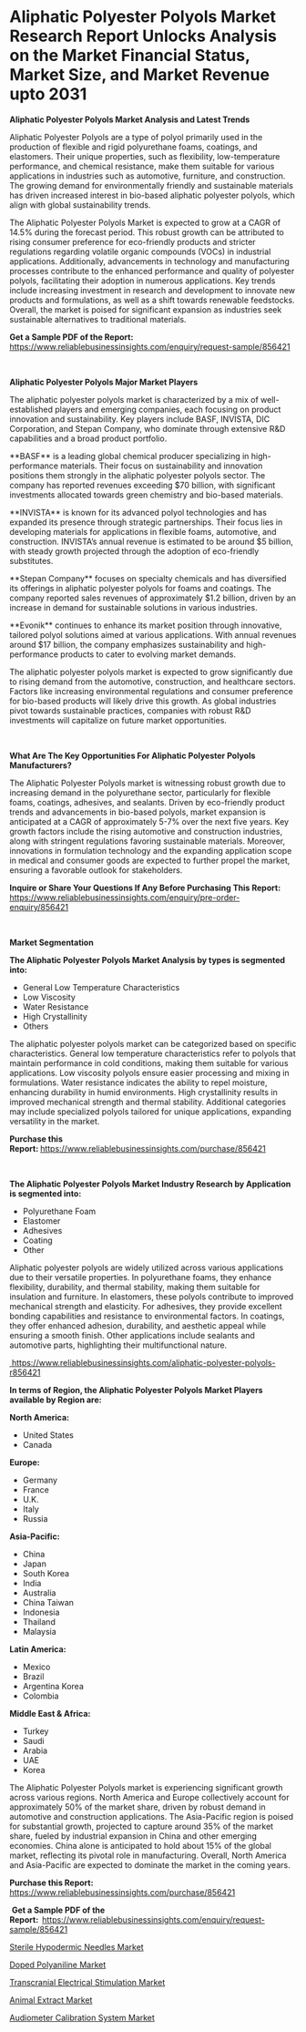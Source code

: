 <p><h1>Aliphatic Polyester Polyols Market Research Report Unlocks Analysis on the Market Financial Status, Market Size, and Market Revenue upto 2031</h1></p><p><strong>Aliphatic Polyester Polyols Market Analysis and Latest Trends</strong></p>
<p><p>Aliphatic Polyester Polyols are a type of polyol primarily used in the production of flexible and rigid polyurethane foams, coatings, and elastomers. Their unique properties, such as flexibility, low-temperature performance, and chemical resistance, make them suitable for various applications in industries such as automotive, furniture, and construction. The growing demand for environmentally friendly and sustainable materials has driven increased interest in bio-based aliphatic polyester polyols, which align with global sustainability trends.</p><p>The Aliphatic Polyester Polyols Market is expected to grow at a CAGR of 14.5% during the forecast period. This robust growth can be attributed to rising consumer preference for eco-friendly products and stricter regulations regarding volatile organic compounds (VOCs) in industrial applications. Additionally, advancements in technology and manufacturing processes contribute to the enhanced performance and quality of polyester polyols, facilitating their adoption in numerous applications. Key trends include increasing investment in research and development to innovate new products and formulations, as well as a shift towards renewable feedstocks. Overall, the market is poised for significant expansion as industries seek sustainable alternatives to traditional materials.</p></p>
<p><strong>Get a Sample PDF of the Report:&nbsp;</strong> <a href="https://www.reliablebusinessinsights.com/enquiry/request-sample/856421?utm_campaign=63&utm_medium=2&utm_source=Github&utm_content=ia&utm_term=08112024&utm_id=aliphatic-polyester-polyols">https://www.reliablebusinessinsights.com/enquiry/request-sample/856421</a></p>
<p>&nbsp;</p>
<p><strong>Aliphatic Polyester Polyols Major Market Players</strong></p>
<p><p>The aliphatic polyester polyols market is characterized by a mix of well-established players and emerging companies, each focusing on product innovation and sustainability. Key players include BASF, INVISTA, DIC Corporation, and Stepan Company, who dominate through extensive R&D capabilities and a broad product portfolio.</p><p>**BASF** is a leading global chemical producer specializing in high-performance materials. Their focus on sustainability and innovation positions them strongly in the aliphatic polyester polyols sector. The company has reported revenues exceeding $70 billion, with significant investments allocated towards green chemistry and bio-based materials.</p><p>**INVISTA** is known for its advanced polyol technologies and has expanded its presence through strategic partnerships. Their focus lies in developing materials for applications in flexible foams, automotive, and construction. INVISTA’s annual revenue is estimated to be around $5 billion, with steady growth projected through the adoption of eco-friendly substitutes.</p><p>**Stepan Company** focuses on specialty chemicals and has diversified its offerings in aliphatic polyester polyols for foams and coatings. The company reported sales revenues of approximately $1.2 billion, driven by an increase in demand for sustainable solutions in various industries.</p><p>**Evonik** continues to enhance its market position through innovative, tailored polyol solutions aimed at various applications. With annual revenues around $17 billion, the company emphasizes sustainability and high-performance products to cater to evolving market demands.</p><p>The aliphatic polyester polyols market is expected to grow significantly due to rising demand from the automotive, construction, and healthcare sectors. Factors like increasing environmental regulations and consumer preference for bio-based products will likely drive this growth. As global industries pivot towards sustainable practices, companies with robust R&D investments will capitalize on future market opportunities.</p></p>
<p>&nbsp;</p>
<p><strong>What Are The Key Opportunities For Aliphatic Polyester Polyols Manufacturers?</strong></p>
<p><p>The Aliphatic Polyester Polyols market is witnessing robust growth due to increasing demand in the polyurethane sector, particularly for flexible foams, coatings, adhesives, and sealants. Driven by eco-friendly product trends and advancements in bio-based polyols, market expansion is anticipated at a CAGR of approximately 5-7% over the next five years. Key growth factors include the rising automotive and construction industries, along with stringent regulations favoring sustainable materials. Moreover, innovations in formulation technology and the expanding application scope in medical and consumer goods are expected to further propel the market, ensuring a favorable outlook for stakeholders.</p></p>
<p><strong>Inquire or Share Your Questions If Any Before Purchasing This Report:</strong> <a href="https://www.reliablebusinessinsights.com/enquiry/pre-order-enquiry/856421?utm_campaign=63&utm_medium=2&utm_source=Github&utm_content=ia&utm_term=08112024&utm_id=aliphatic-polyester-polyols">https://www.reliablebusinessinsights.com/enquiry/pre-order-enquiry/856421</a></p>
<p>&nbsp;</p>
<p><strong>Market Segmentation</strong></p>
<p><strong>The Aliphatic Polyester Polyols Market Analysis by types is segmented into:</strong></p>
<p><ul><li>General Low Temperature Characteristics</li><li>Low Viscosity</li><li>Water Resistance</li><li>High Crystallinity</li><li>Others</li></ul></p>
<p><p>The aliphatic polyester polyols market can be categorized based on specific characteristics. General low temperature characteristics refer to polyols that maintain performance in cold conditions, making them suitable for various applications. Low viscosity polyols ensure easier processing and mixing in formulations. Water resistance indicates the ability to repel moisture, enhancing durability in humid environments. High crystallinity results in improved mechanical strength and thermal stability. Additional categories may include specialized polyols tailored for unique applications, expanding versatility in the market.</p></p>
<p><strong>Purchase this Report:&nbsp;</strong><a href="https://www.reliablebusinessinsights.com/purchase/856421?utm_campaign=63&utm_medium=2&utm_source=Github&utm_content=ia&utm_term=08112024&utm_id=aliphatic-polyester-polyols">https://www.reliablebusinessinsights.com/purchase/856421</a></p>
<p>&nbsp;</p>
<p><strong>The Aliphatic Polyester Polyols Market Industry Research by Application is segmented into:</strong></p>
<p><ul><li>Polyurethane Foam</li><li>Elastomer</li><li>Adhesives</li><li>Coating</li><li>Other</li></ul></p>
<p><p>Aliphatic polyester polyols are widely utilized across various applications due to their versatile properties. In polyurethane foams, they enhance flexibility, durability, and thermal stability, making them suitable for insulation and furniture. In elastomers, these polyols contribute to improved mechanical strength and elasticity. For adhesives, they provide excellent bonding capabilities and resistance to environmental factors. In coatings, they offer enhanced adhesion, durability, and aesthetic appeal while ensuring a smooth finish. Other applications include sealants and automotive parts, highlighting their multifunctional nature.</p></p>
<p><a href="https://www.reliablebusinessinsights.com/aliphatic-polyester-polyols-r856421?utm_campaign=63&utm_medium=2&utm_source=Github&utm_content=ia&utm_term=08112024&utm_id=aliphatic-polyester-polyols">&nbsp;https://www.reliablebusinessinsights.com/aliphatic-polyester-polyols-r856421</a></p>
<p><strong>In terms of Region, the Aliphatic Polyester Polyols Market Players available by Region are:</strong></p>
<p>
    <p> <strong> North America: </strong>
        <ul>
            <li>United States</li>
            <li>Canada</li>
        </ul>
        </p> 
    <p> <strong> Europe: </strong>
        <ul>
            <li>Germany</li>
            <li>France</li>
            <li>U.K.</li>
            <li>Italy</li>
            <li>Russia</li>
        </ul>
        </p> 
    <p> <strong> Asia-Pacific: </strong>
        <ul>
            <li>China</li>
            <li>Japan</li>
            <li>South Korea</li>
            <li>India</li>
            <li>Australia</li>
            <li>China Taiwan</li>
            <li>Indonesia</li>
            <li>Thailand</li>
            <li>Malaysia</li>
        </ul>
        </p> 
    <p> <strong> Latin America: </strong>
        <ul>
            <li>Mexico</li>
            <li>Brazil</li>
            <li>Argentina Korea</li>
            <li>Colombia</li>
        </ul>
        </p> 
    <p> <strong> Middle East & Africa: </strong>
        <ul>
            <li>Turkey</li>
            <li>Saudi</li>
            <li>Arabia</li>
            <li>UAE</li>
            <li>Korea</li>
        </ul>
    </p>
    </p>
<p><p>The Aliphatic Polyester Polyols market is experiencing significant growth across various regions. North America and Europe collectively account for approximately 50% of the market share, driven by robust demand in automotive and construction applications. The Asia-Pacific region is poised for substantial growth, projected to capture around 35% of the market share, fueled by industrial expansion in China and other emerging economies. China alone is anticipated to hold about 15% of the global market, reflecting its pivotal role in manufacturing. Overall, North America and Asia-Pacific are expected to dominate the market in the coming years.</p></p>
<p><strong>Purchase this Report: </strong><a href="https://www.reliablebusinessinsights.com/purchase/856421?utm_campaign=63&utm_medium=2&utm_source=Github&utm_content=ia&utm_term=08112024&utm_id=aliphatic-polyester-polyols">https://www.reliablebusinessinsights.com/purchase/856421</a></p>
<p>&nbsp;<strong>Get a Sample PDF of the Report:&nbsp;&nbsp;</strong><a href="https://www.reliablebusinessinsights.com/enquiry/request-sample/856421?utm_campaign=63&utm_medium=2&utm_source=Github&utm_content=ia&utm_term=08112024&utm_id=aliphatic-polyester-polyols">https://www.reliablebusinessinsights.com/enquiry/request-sample/856421</a></p>
<p><strong></strong></p>
<p><p><a href="https://issuu.com/reportprime-2/docs/sterile-hypodermic-needles-market-s_5a6dcc60cffe85?utm_campaign=63&utm_medium=2&utm_source=Github&utm_content=ia&utm_term=08112024&utm_id=aliphatic-polyester-polyols">Sterile Hypodermic Needles Market</a></p><p><a href="https://github.com/rovj3gerson/Market-Research-Report-List-1/blob/main/doped-polyaniline-market.md?utm_campaign=63&utm_medium=2&utm_source=Github&utm_content=ia&utm_term=08112024&utm_id=aliphatic-polyester-polyols">Doped Polyaniline Market</a></p><p><a href="https://issuu.com/reportprime-2/docs/transcranial-electrical-stimulation_75f75bde5615b9?utm_campaign=63&utm_medium=2&utm_source=Github&utm_content=ia&utm_term=08112024&utm_id=aliphatic-polyester-polyols">Transcranial Electrical Stimulation Market</a></p><p><a href="https://github.com/maq4brod/Market-Research-Report-List-1/blob/main/animal-extract-market.md?utm_campaign=63&utm_medium=2&utm_source=Github&utm_content=ia&utm_term=08112024&utm_id=aliphatic-polyester-polyols">Animal Extract Market</a></p><p><a href="https://issuu.com/reportprime-2/docs/audiometer-calibration-system-marke_ef50c11d8ab0aa?utm_campaign=63&utm_medium=2&utm_source=Github&utm_content=ia&utm_term=08112024&utm_id=aliphatic-polyester-polyols">Audiometer Calibration System Market</a></p></p>